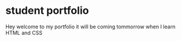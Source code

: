 # student portfolio

Hey welcome to my portfolio it will be coming tommorrow when I learn HTML and CSS 